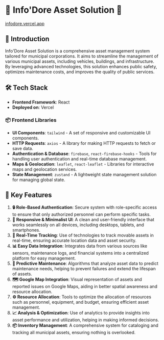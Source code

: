 # 🌟 Info'Dore Asset Solution 🌟

[infodore.vercel.app](https://infodore.vercel.app)

## 🚀 Introduction

Info'Dore Asset Solution is a comprehensive asset management system tailored for municipal corporations. It aims to streamline the management of various municipal assets, including vehicles, buildings, and infrastructure. By leveraging advanced technologies, this solution enhances public safety, optimizes maintenance costs, and improves the quality of public services.

## 🛠️ Tech Stack

- **Frontend Framework**: React
- **Deployed on**: Vercel

### 📦 Frontend Libraries

- **UI Components**: `tailwind` - A set of responsive and customizable UI components.
- **HTTP Requests**: `axios` - A library for making HTTP requests to fetch or save data.
- **Authentication & Database**: `firebase`, `react-firebase-hooks` - Tools for handling user authentication and real-time database management.
- **Maps & Geolocation**: `leaflet`, `react-leaflet` - Libraries for interactive maps and geolocation services.
- **State Management**: `zustand` - A lightweight state management solution for managing global state.

## 🌟 Key Features

1. **🔒 Role-Based Authentication**: Secure system with role-specific access to ensure that only authorized personnel can perform specific tasks.
2. **📱 Responsive & Minimalist UI**: A clean and user-friendly interface that works seamlessly on all devices, including desktops, tablets, and smartphones.
3. **📍 Real-Time Tracking**: Use of technologies to track movable assets in real-time, ensuring accurate location data and asset security.
4. **📊 Easy Data Integration**: Integrates data from various sources like sensors, maintenance logs, and financial systems into a centralized platform for easy management.
5. **🔧 Predictive Maintenance**: Algorithms that analyze asset data to predict maintenance needs, helping to prevent failures and extend the lifespan of assets.
6. **🗺️ Google Map Integration**: Visual representation of assets and reported issues on Google Maps, aiding in better spatial awareness and resource allocation.
7. **⚙️ Resource Allocation**: Tools to optimize the allocation of resources such as personnel, equipment, and budget, ensuring efficient asset management.
8. **📈 Analysis & Optimization**: Use of analytics to provide insights into asset performance and utilization, helping in making informed decisions.
9. **📦 Inventory Management**: A comprehensive system for cataloging and tracking all municipal assets, ensuring nothing is overlooked.
